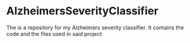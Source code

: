 # AlzheimersSeverityClassifier
The is a repository for my Alzheimers severity classifier. It contains the code and the files used in said project
